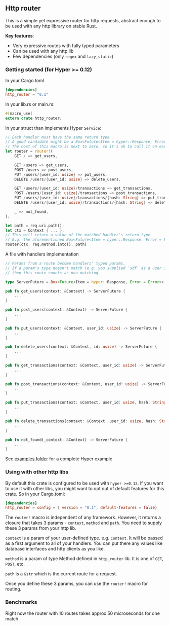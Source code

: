 ## Http router

This is a simple yet expressive router for http requests, abstract enough to be used with any http library on stable Rust.

__Key features__:
- Very expressive routes with fully typed parameters
- Can be used with any http lib
- Few dependencies (only `regex` and `lazy_static`)

### Getting started (for Hyper >= 0.12)

In your Cargo.toml

```toml
[dependencies]
http_router = "0.1"
```

In your lib.rs or main.rs:
```rust
#[macro_use]
extern crate http_router;
```

In your struct than implements Hyper `Service`:

```rust
// Each handler must have the same return type
// A good candidate might be a Box<Future<Item = hyper::Response, Error = Error>>
// The cost of this macro is next to zero, so it's ok to call it on each request
let router = router!(
    GET / => get_users,

    GET /users => get_users,
    POST /users => post_users,
    PUT /users/{user_id: usize} => put_users,
    DELETE /users/{user_id: usize} => delete_users,

    GET /users/{user_id: usize}/transactions => get_transactions,
    POST /users/{user_id: usize}/transactions => post_transactions,
    PUT /users/{user_id: usize}/transactions/{hash: String} => put_transactions,
    DELETE /users/{user_id: usize}/transactions/{hash: String} => delete_transactions,

    _ => not_found,
);

let path = req.uri.path();
let ctx = Context { ... };
// This will return a value of the matched handler's return type
// E.g. the aforementioned Box<Future<Item = hyper::Response, Error = Error>>
router(ctx, req.method.into(), path)
```

A file with handlers implementation

```rust
// Params from a route become handlers' typed params.
// If a param's type doesn't match (e.g. you supplied `sdf` as a user id, that must be `usize`)
// then this route counts as non-matching

type ServerFuture = Box<Future<Item = hyper::Response, Error = Error>>;

pub fn get_users(context: &Context) -> ServerFuture {
    ...
}

pub fn post_users(context: &Context) -> ServerFuture {
    ...
}

pub fn put_users(context: &Context, user_id: usize) -> ServerFuture {
    ...
}

pub fn delete_users(context: &Context, id: usize) -> ServerFuture {
    ...
}

pub fn get_transactions(context: &Context, user_id: usize) -> ServerFuture {
    ...
}

pub fn post_transactions(context: &Context, user_id: usize) -> ServerFuture {
    ...
}

pub fn put_transactions(context: &Context, user_id: usize, hash: String) -> ServerFuture {
    ...
}

pub fn delete_transactions(context: &Context, user_id: usize, hash: String) -> ServerFuture {
    ...
}

pub fn not_found(_context: &Context) -> ServerFuture {
    ...
}

```

See [examples folder](examples/hyper_example) for a complete Hyper example

### Using with other http libs

By default this crate is configured to be used with `hyper >=0.12`. If you want to use it with other libs, you might want to opt out of default features for this crate. So in your Cargo.toml:

```toml
[dependencies]
http_router = config = { version = "0.1", default-features = false}
```

The `router!` macro is independent of any framework. However, it returns a closure that takes 3 params - `context`, `method` and `path`. You need to supply these 3 params from your http lib.

`context` is a param of your user-defined type. e.g. `Context`. It will be passed as a first argument to all of your handlers. You can put there any values like database interfaces and http clients as you like.

`method` is a param of type Method defined in `http_router` lib. It is one of `GET`, `POST`, etc.

`path` is a `&str` which is the current route for a request.

Once you define these 3 params, you can use the `router!` macro for routing.

### Benchmarks

Right now the router with 10 routes takes approx 50 microseconds for one match
